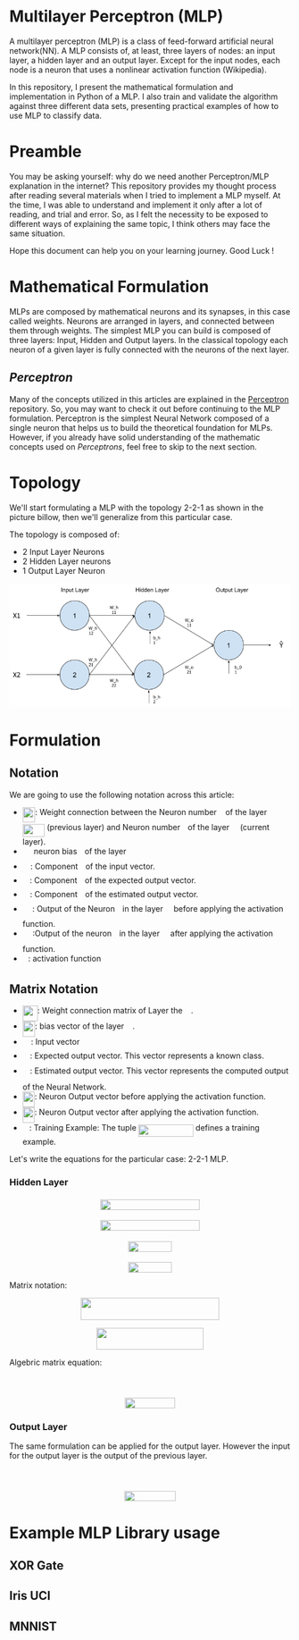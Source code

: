 # Multilayer Perceptron (MLP)

A multilayer perceptron (MLP) is a class of feed-forward artificial neural network(NN). A MLP consists of, at least, three layers of nodes: an input layer, a hidden layer and an output layer. Except for the input nodes, each node is a neuron that uses a nonlinear activation function (Wikipedia).

In this repository, I present the mathematical formulation and implementation in Python of a MLP. I also train and validate the algorithm against three different data sets, presenting practical examples of how to use MLP to classify data.

# Preamble 

You may be asking yourself: why do we need another Perceptron/MLP explanation in the internet? This repository provides my thought process after reading several materials when I tried to implement a MLP myself. At the time, I was able to understand and implement it only after a lot of reading, and trial and error. So, as I felt the necessity to be exposed to different ways of explaining the same topic, I think others may face the same situation.

Hope this document can help you on your learning journey. Good Luck !

# Mathematical Formulation

MLPs are composed by mathematical neurons and its synapses, in this case called weights. Neurons are arranged in layers, and connected between them through weights. The simplest MLP you can build is composed of three layers: Input, Hidden and Output layers. In the classical topology each neuron of a given layer is fully connected with the neurons of the next layer. 

## *Perceptron*

Many of the concepts utilized in this articles are explained in the [Perceptron](https://github.com/filipecalasans/percepetron) repository. So, you may want to check it out before continuing to the MLP formulation. Perceptron is the simplest Neural Network composed of a single neuron that helps us to build the theoretical foundation for MLPs. However, if you already have solid understanding of the mathematic concepts used on *Perceptrons*, feel free to skip to the next section.

# Topology 

We'll start formulating a MLP with the topology 2-2-1 as shown in the picture billow, then we'll generalize from this particular case.

The topology is composed of:

* 2 Input Layer Neurons
* 2 Hidden Layer neurons
* 1 Output Layer Neuron 

 <p align="center"> 
    <img src="doc/mlp-topology.png" alt="MLP Topology">
 </p>

# Formulation

## Notation

We are going to use the following notation across this article:

* <img src="/tex/e7aef05c93fc141752370e7884d53cf7.svg?invert_in_darkmode&sanitize=true" align=middle width=22.523917349999987pt height=27.6567522pt/>: Weight connection between the Neuron number <img src="/tex/36b5afebdba34564d884d347484ac0c7.svg?invert_in_darkmode&sanitize=true" align=middle width=7.710416999999989pt height=21.68300969999999pt/> of the layer <img src="/tex/abf17eec3c78fcd0a21c1803f1ad3c5a.svg?invert_in_darkmode&sanitize=true" align=middle width=39.49764389999999pt height=22.465723500000017pt/> (previous layer) and Neuron number <img src="/tex/77a3b857d53fb44e33b53e4c8b68351a.svg?invert_in_darkmode&sanitize=true" align=middle width=5.663225699999989pt height=21.68300969999999pt/> of the layer <img src="/tex/ddcb483302ed36a59286424aa5e0be17.svg?invert_in_darkmode&sanitize=true" align=middle width=11.18724254999999pt height=22.465723500000017pt/> (current layer).
* <img src="/tex/3cf887b76cd63f28a0b450e37d0b0957.svg?invert_in_darkmode&sanitize=true" align=middle width=16.073120249999988pt height=27.6567522pt/> neuron bias <img src="/tex/77a3b857d53fb44e33b53e4c8b68351a.svg?invert_in_darkmode&sanitize=true" align=middle width=5.663225699999989pt height=21.68300969999999pt/> of the layer <img src="/tex/ddcb483302ed36a59286424aa5e0be17.svg?invert_in_darkmode&sanitize=true" align=middle width=11.18724254999999pt height=22.465723500000017pt/> 
* <img src="/tex/dc80c8df8d6a3120a158fb62653b1321.svg?invert_in_darkmode&sanitize=true" align=middle width=14.045887349999989pt height=14.15524440000002pt/>: Component <img src="/tex/77a3b857d53fb44e33b53e4c8b68351a.svg?invert_in_darkmode&sanitize=true" align=middle width=5.663225699999989pt height=21.68300969999999pt/> of the input vector.
* <img src="/tex/e46f5aa3f3f039ebf21a80fd0cf8fad9.svg?invert_in_darkmode&sanitize=true" align=middle width=12.710331149999991pt height=14.15524440000002pt/>: Component <img src="/tex/77a3b857d53fb44e33b53e4c8b68351a.svg?invert_in_darkmode&sanitize=true" align=middle width=5.663225699999989pt height=21.68300969999999pt/> of the expected output vector.
* <img src="/tex/80c16818f5bacc9e6c2df624c82478fd.svg?invert_in_darkmode&sanitize=true" align=middle width=13.30009889999999pt height=22.831056599999986pt/>: Component <img src="/tex/77a3b857d53fb44e33b53e4c8b68351a.svg?invert_in_darkmode&sanitize=true" align=middle width=5.663225699999989pt height=21.68300969999999pt/> of the estimated output vector.
* <img src="/tex/ce778e6bc5924581f2331d9858245900.svg?invert_in_darkmode&sanitize=true" align=middle width=17.38594274999999pt height=27.6567522pt/>: Output of the Neuron <img src="/tex/77a3b857d53fb44e33b53e4c8b68351a.svg?invert_in_darkmode&sanitize=true" align=middle width=5.663225699999989pt height=21.68300969999999pt/> in the layer <img src="/tex/ddcb483302ed36a59286424aa5e0be17.svg?invert_in_darkmode&sanitize=true" align=middle width=11.18724254999999pt height=22.465723500000017pt/> before applying the activation function.
* <img src="/tex/09be2af89e4dda1eb9b38aaa3e5d9a24.svg?invert_in_darkmode&sanitize=true" align=middle width=17.70747824999999pt height=27.6567522pt/>:Output of the neuron <img src="/tex/77a3b857d53fb44e33b53e4c8b68351a.svg?invert_in_darkmode&sanitize=true" align=middle width=5.663225699999989pt height=21.68300969999999pt/> in the layer <img src="/tex/ddcb483302ed36a59286424aa5e0be17.svg?invert_in_darkmode&sanitize=true" align=middle width=11.18724254999999pt height=22.465723500000017pt/> after applying the activation function.
* <img src="/tex/8cda31ed38c6d59d14ebefa440099572.svg?invert_in_darkmode&sanitize=true" align=middle width=9.98290094999999pt height=14.15524440000002pt/>: activation function
## Matrix Notation

* <img src="/tex/57b2cba25e280b2de8bf26312cb12268.svg?invert_in_darkmode&sanitize=true" align=middle width=26.826581099999988pt height=27.6567522pt/>: Weight connection matrix of Layer the <img src="/tex/ddcb483302ed36a59286424aa5e0be17.svg?invert_in_darkmode&sanitize=true" align=middle width=11.18724254999999pt height=22.465723500000017pt/>.
* <img src="/tex/094f53458217273445ccce7baf12d6ac.svg?invert_in_darkmode&sanitize=true" align=middle width=22.31172734999999pt height=27.6567522pt/>: bias vector of the layer <img src="/tex/ddcb483302ed36a59286424aa5e0be17.svg?invert_in_darkmode&sanitize=true" align=middle width=11.18724254999999pt height=22.465723500000017pt/>. 
* <img src="/tex/cbfb1b2a33b28eab8a3e59464768e810.svg?invert_in_darkmode&sanitize=true" align=middle width=14.908688849999992pt height=22.465723500000017pt/>: Input vector
* <img src="/tex/91aac9730317276af725abd8cef04ca9.svg?invert_in_darkmode&sanitize=true" align=middle width=13.19638649999999pt height=22.465723500000017pt/>: Expected output vector. This vector represents a known class.
* <img src="/tex/29ca0449252d1ae4e25240e835c5107b.svg?invert_in_darkmode&sanitize=true" align=middle width=13.19638649999999pt height=31.141535699999984pt/>: Estimated output vector. This vector represents the computed output of the Neural Network.
* <img src="/tex/fe79bd004eef79327b7ab06a50349f2a.svg?invert_in_darkmode&sanitize=true" align=middle width=21.41559254999999pt height=27.6567522pt/>: Neuron Output vector before applying the activation function.
* <img src="/tex/8bb3167ecf0fa0108755856809faee3d.svg?invert_in_darkmode&sanitize=true" align=middle width=21.34712249999999pt height=27.6567522pt/>: Neuron Output vector after applying the activation function.
* <img src="/tex/2f118ee06d05f3c2d98361d9c30e38ce.svg?invert_in_darkmode&sanitize=true" align=middle width=11.889314249999991pt height=22.465723500000017pt/>: Training Example: The tuple <img src="/tex/461d196408c16404dbc26594468bd95d.svg?invert_in_darkmode&sanitize=true" align=middle width=98.44159214999999pt height=22.465723500000017pt/> defines a training example.

Let's write the equations for the particular case: 2-2-1 MLP.

### Hidden Layer

<p align="center"><img src="/tex/d7708558c35c81d779cd31487977a226.svg?invert_in_darkmode&sanitize=true" align=middle width=178.66631145pt height=18.84197535pt/></p>

<p align="center"><img src="/tex/6703fbd3aeae884740fa45bcbe4a67be.svg?invert_in_darkmode&sanitize=true" align=middle width=178.66631145pt height=18.84197535pt/></p>

<p align="center"><img src="/tex/988505df6489ecbbaa8d3bf22a458665.svg?invert_in_darkmode&sanitize=true" align=middle width=78.77860155pt height=18.88772655pt/></p>

<p align="center"><img src="/tex/a374c448d293c60a4003639b733ee15f.svg?invert_in_darkmode&sanitize=true" align=middle width=78.77860155pt height=18.88772655pt/></p>

Matrix notation:

<p align="center"><img src="/tex/5f792519e82c030da96be50cae5e466a.svg?invert_in_darkmode&sanitize=true" align=middle width=248.79407355pt height=39.60032339999999pt/></p>


<p align="center"><img src="/tex/73ee4131875a3113112c3b149fbf7cbe.svg?invert_in_darkmode&sanitize=true" align=middle width=192.4050843pt height=39.60032339999999pt/></p>

Algebric matrix equation:

<p align="center"><img src="/tex/b06fed030a14f77906a3dd28687bdbf2.svg?invert_in_darkmode&sanitize=true" align=middle width=129.11521919999998pt height=16.0201668pt/></p>


<p align="center"><img src="/tex/b476e3c976491c89cd024121a9741db6.svg?invert_in_darkmode&sanitize=true" align=middle width=89.0924892pt height=18.7598829pt/></p>

### Output Layer

The same formulation can be applied for the output layer. However the input for the output layer is the output of the previous layer.
<p align="center"><img src="/tex/2c2bd7c458ee8ce879403ef1c592e15e.svg?invert_in_darkmode&sanitize=true" align=middle width=133.1177463pt height=16.0201668pt/></p>

<p align="center"><img src="/tex/85cf3dbb171380e7420424d3eb189e62.svg?invert_in_darkmode&sanitize=true" align=middle width=91.7608131pt height=18.7598829pt/></p>



# Example MLP Library usage



## XOR Gate

## Iris UCI

## MNNIST